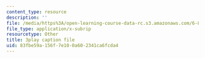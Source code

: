 ```yaml
---
content_type: resource
description: ''
file: /media/https%3A/open-learning-course-data-rc.s3.amazonaws.com/6-858-computer-systems-security-fall-2014/83fbe59a156f7e100a602341ca6fcda4_YTWXAFJf8bw.srt
file_type: application/x-subrip
resourcetype: Other
title: 3play caption file
uid: 83fbe59a-156f-7e10-0a60-2341ca6fcda4
---
```

